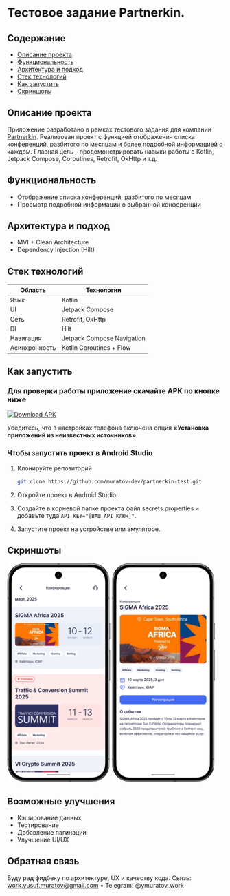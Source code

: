 # Тестовое задание Partnerkin.

## Содержание
- [Описание проекта](#описание-проекта)
- [Функциональность](#функциональность)
- [Архитектура и подход](#архитектура-и-подход)
- [Стек технологий](#стек-технологий)
- [Как запустить](#как-запустить)
- [Скриншоты](#скриншоты)


## Описание проекта
Приложение разработано в рамках тестового задания для компании [Partnerkin](https://partnerkin.com/).
Реализован проект с функцией отображения списка конференций, разбитого по месяцам и более подробной информацией о каждом. 
Главная цель - продемонстрировать навыки работы с Kotlin, Jetpack Compose, Coroutines, Retrofit, OkHttp и т.д.

## Функциональность
- Отображение списка конференций, разбитого по месяцам
- Просмотр подробной информации о выбранной конференции
  
## Архитектура и подход
- MVI + Clean Architecture  
- Dependency Injection (Hilt)

## Стек технологий

| Область            | Технологии                         |
|--------------------|------------------------------------|
| Язык               | Kotlin                             |
| UI                 | Jetpack Compose                    |
| Сеть               | Retrofit, OkHttp                   |
| DI                 | Hilt                               |
| Навигация          | Jetpack Compose Navigation         |
| Асинхронность      | Kotlin Coroutines + Flow           |

## Как запустить

### Для проверки работы приложение скачайте APK по кнопке ниже
[![Download APK](https://img.shields.io/badge/Download-APK-2E2F39?style=for-the-badge&logo=android&logoColor=white)](https://github.com/muratov-dev/partnerkin-test/releases/download/PartnerkinTest/Partnerkin-1.0.0-release-unsigned.apk)
<p>Убедитесь, что в настройках телефона включена опция <strong>«Установка приложений из неизвестных источников»</strong>.</p>

### Чтобы запустить проект в Android Studio
1. Клонируйте репозиторий  
   ```bash
   git clone https://github.com/muratov-dev/partnerkin-test.git
   ```

2. Откройте проект в Android Studio.
3. Создайте в корневой папке проекта файл secrets.properties и добавьте туда `API_KEY="[ВАШ_API_КЛЮЧ]"`.
4. Запустите проект на устройстве или эмуляторе.

## Скриншоты
<div>
    <img src="im_screen_1.png" width="240" alt="Main Screen"/>
    <img src="im_screen_2.png" width="240" alt="Conference Info Screen"/>
</div>

## Возможные улучшения

- Кэширование данных
- Тестирование
- Добавление пагинации
- Улучшение UI/UX

## Обратная связь
Буду рад фидбеку по архитектуре, UX и качеству кода.
Связь: work.yusuf.muratov@gmail.com • Telegram: @ymuratov_work
